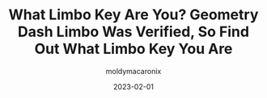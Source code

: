 ---
title: "What Limbo Key Are You? Geometry Dash Limbo Was Verified, So Find Out What Limbo Key You Are"
date: 2023-02-01
desc: BGram verified the famous Geometry Dash memory extreme demon Limbo. At the end of this level, you have to choose the right key. So let's find out which Limbo key you are!
pageSlug: what-limbo-key-are-you-geometry-dash
author: moldymacaronix
image: https://i.ytimg.com/vi/ryBbuH_SPbs/maxresdefault.jpg
imageSource: https://www.youtube.com/watch?v=ryBbuH_SPbs
questions:
    -
        question: What is your hardest difficulty demon?
        options:
            - Nothing
            - Easy or Medium Demon
            - Hard or Insane Demon
            - Extreme Demon
    -
        question: Who is your favorite player out of the following?
        options:
            - Xanii
            - Trick
            - Zoink
            - BGram
    -
        question: How many stars do you have?
        options:
            - Less than 100
            - Less than 500
            - Less than 1000
            - More than 1000
    -
        question: What is your eye color?
        options:
            - Brown
            - Blue
            - Hazel/Amber
            - Green
    -
        question: Which of these extreme demons do you like the most?
        options:
            - Limbo
            - Abyss of Darkness
            - Acheron
            - Silent Clubstep
    -
        question: Which of these YouTubers do you like the most?
        options:
            - EricVanWilderman
            - AeonAir
            - Wulzy
            - Tride
    -
        question: How many user coins do you have?
        options:
            - Less than 10
            - Less than 50
            - Less than 100
            - More than 100
    -
        question: Which of these creators do you like the most?
        options:
            - Viprin
            - Culuc
            - Subwoofer
            - Rafer
    -
        question: What is your favorite difficulty?
        options:
            - Auto or Easy
            - Normal or Hard
            - Harder or Insane
            - Demon
    -
        question: What is your favorite color?
        options:
            - Blue
            - Yellow
            - Green
            - Red
outcomes:
    - You are the blue key!
    - You are the yellow key!
    - You are the green key!
    - You are the red key!
subcomes:
    - You are calm and content with life. You play Geometry Dash for fun and don't get totally stressed out over beating the hardest levels.
    - You seek new adventures with friends, old and new. You play Geometry Dash for the memories you will make and keep forever more.
    - You are both healthy and lucky. You take care of yourself and tend to fluke difficult levels.
    - You actively pursue new challenges and push your limits. You go for the hardest extreme demons for honor and glory.
---